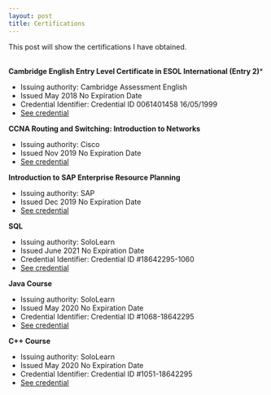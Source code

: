 ```yaml
---
layout: post
title: Certifications
---
```


This post will show the certifications I have obtained.
<br><br>

**Cambridge English Entry Level Certificate in ESOL International (Entry 2)***
- Issuing authority: Cambridge Assessment English
- Issued May 2018 No Expiration Date
- Credential Identifier: Credential ID 0061401458 16/05/1999
- [See credential](https://yanyao.me/assets/cert/cambridge_english.pdf)

**CCNA Routing and Switching: Introduction to Networks**
- Issuing authority: Cisco
- Issued Nov 2019 No Expiration Date
- [See credential](https://yanyao.me/assets/cert/ER%20YanYao-CIS3201-AUG2019--certificate.pdf)

**Introduction to SAP Enterprise Resource Planning**
- Issuing authority: SAP
- Issued Dec 2019 No Expiration Date
- [See credential](https://yanyao.me/assets/cert/SAP%20ERP%20Cert.pdf)

**SQL**
- Issuing authority: SoloLearn
- Issued June 2021 No Expiration Date
- Credential Identifier: Credential ID #18642295-1060
- [See credential](https://www.sololearn.com/certificates/course/en/18642295/1060/landscape/png)

**Java Course**
- Issuing authority: SoloLearn
- Issued May 2020 No Expiration Date
- Credential Identifier: Credential ID #1068-18642295
- [See credential](https://www.sololearn.com/Certificate/1068-18642295/jpg/)

**C++ Course**
- Issuing authority: SoloLearn
- Issued May 2020 No Expiration Date
- Credential Identifier: Credential ID #1051-18642295
- [See credential](https://www.sololearn.com/Certificate/1051-18642295/jpg/)
